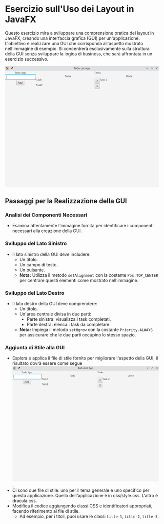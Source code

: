 
# Esercizio sull'Uso dei Layout in JavaFX

Questo esercizio mira a sviluppare una comprensione pratica dei layout in JavaFX, creando una interfaccia grafica (GUI) per un'applicazione. L'obiettivo è realizzare una GUI che corrisponda all'aspetto mostrato nell'immagine di esempio. Si concentrerà esclusivamente sulla struttura della GUI senza sviluppare la logica di business, che sarà affrontata in un esercizio successivo.

![GUI Layout Example](./without-style.png)

## Passaggi per la Realizzazione della GUI

### Analisi dei Componenti Necessari
- Esamina attentamente l'immagine fornita per identificare i componenti necessari alla creazione della GUI.

### Sviluppo del Lato Sinistro
- Il lato sinistro della GUI deve includere:
  - Un titolo.
  - Un campo di testo.
  - Un pulsante.
  - **Nota:** Utilizza il metodo `setAlignment` con la costante `Pos.TOP_CENTER` per centrare questi elementi come mostrato nell'immagine.

### Sviluppo del Lato Destro
- Il lato destro della GUI deve comprendere:
  - Un titolo.
  - Un'area centrale divisa in due parti:
    - Parte sinistra: visualizza i task completati.
    - Parte destra: elenca i task da completare.
  - **Nota:** Impiega il metodo `setHgrow` con la costante `Priority.ALWAYS` per assicurare che le due parti occupino lo stesso spazio.

### Aggiunta di Stile alla GUI
- Esplora e applica il file di stile fornito per migliorare l'aspetto della GUI, il risultato dovrà essere come segue ![](./without-style.png).
- Ci sono due file di stile: uno per il tema generale e uno specifico per questa applicazione. Quello dell'applicazione è in css/style.css. L'altro è dracula.css.
- Modifica il codice aggiungendo classi CSS e identificatori appropriati, facendo riferimento ai file di stile.
  - Ad esempio, per i titoli, puoi usare le classi `title-1`, `title-2`, `title-3`.
